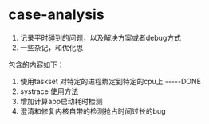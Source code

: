 # case-analysis
1. 记录平时碰到的问题，以及解决方案或者debug方式
2. 一些杂记，和优化思

包含的内容如下：
1. 使用taskset 对特定的进程绑定到特定的cpu上 -----DONE
2. systrace 使用方法
3. 增加计算app启动耗时检测
4. 澄清和修复内核自带的检测抢占时间过长的bug

